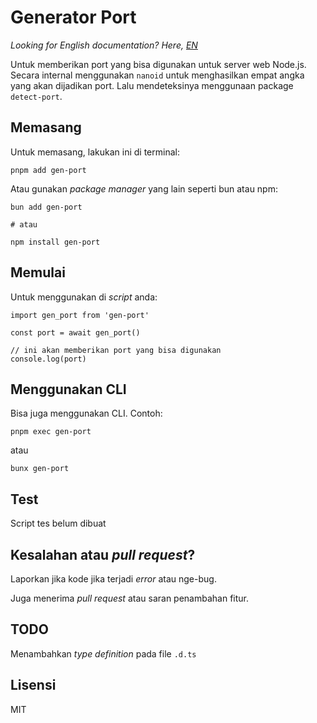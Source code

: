# Generator Port

_Looking for English documentation? Here, [EN](README.en.md)_

Untuk memberikan port yang bisa digunakan untuk server web Node.js. Secara internal menggunakan `nanoid` untuk menghasilkan empat angka yang akan dijadikan port. Lalu mendeteksinya menggunaan package `detect-port`.

## Memasang

Untuk memasang, lakukan ini di terminal:

```
pnpm add gen-port
```

Atau gunakan _package manager_ yang lain seperti bun atau npm:

```
bun add gen-port

# atau

npm install gen-port
```

## Memulai

Untuk menggunakan di _script_ anda:

```
import gen_port from 'gen-port'

const port = await gen_port()

// ini akan memberikan port yang bisa digunakan
console.log(port)
```

## Menggunakan CLI

Bisa juga menggunakan CLI. Contoh:

```
pnpm exec gen-port
```

atau

```
bunx gen-port
```


## Test

Script tes belum dibuat

## Kesalahan atau _pull request_?

Laporkan jika kode jika terjadi _error_ atau nge-bug.

Juga menerima _pull request_ atau saran penambahan fitur.

## TODO

Menambahkan _type definition_ pada file `.d.ts`

## Lisensi

MIT